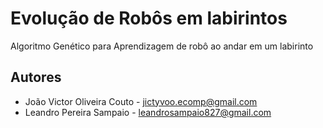 # Evolução de Robôs em labirintos

Algoritmo Genético para Aprendizagem de robô ao andar em um labirinto

## Autores
* João Victor Oliveira Couto - jictyvoo.ecomp@gmail.com
* Leandro Pereira Sampaio - leandrosampaio827@gmail.com
